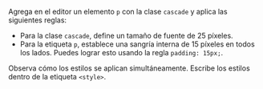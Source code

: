 Agrega en el editor un elemento `p` con la clase `cascade` y aplica las siguientes reglas:

* Para la clase `cascade`, define un tamaño de fuente de 25 píxeles.
* Para la etiqueta `p`, establece una sangría interna de 15 píxeles en todos los lados. Puedes lograr esto usando la regla `padding: 15px;`.

Observa cómo los estilos se aplican simultáneamente. Escribe los estilos dentro de la etiqueta `<style>`.
